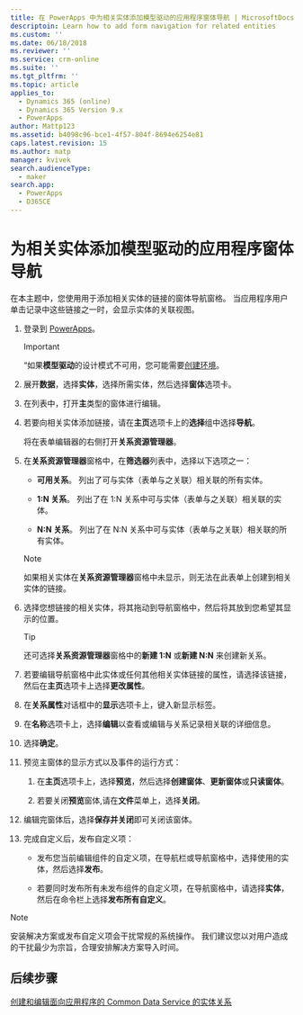 ```yaml
---
title: 在 PowerApps 中为相关实体添加模型驱动的应用程序窗体导航 | MicrosoftDocs
descriptoin: Learn how to add form navigation for related entities
ms.custom: ''
ms.date: 06/18/2018
ms.reviewer: ''
ms.service: crm-online
ms.suite: ''
ms.tgt_pltfrm: ''
ms.topic: article
applies_to:
  - Dynamics 365 (online)
  - Dynamics 365 Version 9.x
  - PowerApps
author: Mattp123
ms.assetid: b4098c96-bce1-4f57-804f-8694e6254e81
caps.latest.revision: 15
ms.author: matp
manager: kvivek
search.audienceType:
  - maker
search.app:
  - PowerApps
  - D365CE
---
```

# <a name="add-model-driven-app-form-navigation-for-related-entities"></a>为相关实体添加模型驱动的应用程序窗体导航

在本主题中，您使用用于添加相关实体的链接的窗体导航窗格。 当应用程序用户单击记录中这些链接之一时，会显示实体的关联视图。   
  
1.  登录到 [PowerApps](https://web.powerapps.com/?utm_source=padocs&utm_medium=linkinadoc&utm_campaign=referralsfromdoc)。  

  
    > [!IMPORTANT]
    > “如果**模型驱动**的设计模式不可用，您可能需要[创建环境](https://docs.microsoft.com/powerapps/administrator/create-environment)。 

2.  展开**数据**，选择**实体**，选择所需实体，然后选择**窗体**选项卡。 
  
3.  在列表中，打开**主**类型的窗体进行编辑。  
  
4.  若要向相关实体添加链接，请在**主页**选项卡上的**选择**组中选择**导航**。  
  
     将在表单编辑器的右侧打开**关系资源管理器**。  
  
5.  在**关系资源管理器**窗格中，在**筛选器**列表中，选择以下选项之一：  
  
    - **可用关系**。 列出了可与实体（表单与之关联）相关联的所有实体。  
  
    - **1:N 关系**。 列出了在 1:N 关系中可与实体（表单与之关联）相关联的实体。  
  
    - **N:N 关系**。 列出了在 N:N 关系中可与实体（表单与之关联）相关联的所有实体。  
  
    > [!NOTE]
    >  如果相关实体在**关系资源管理器**窗格中未显示，则无法在此表单上创建到相关实体的链接。  
  
6.  选择您想链接的相关实体，将其拖动到导航窗格中，然后将其放到您希望其显示的位置。  
  
    > [!TIP]
    >  还可选择**关系资源管理器**窗格中的**新建 1:N** 或**新建 N:N** 来创建新关系。   
  
7. 若要编辑导航窗格中此实体或任何其他相关实体链接的属性，请选择该链接，然后在**主页**选项卡上选择**更改属性**。  
  
8. 在**关系属性**对话框中的**显示**选项卡上，键入新显示标签。  
  
9. 在**名称**选项卡上，选择**编辑**以查看或编辑与关系记录相关联的详细信息。  
  
10. 选择**确定**。  
  
11. 预览主窗体的显示方式以及事件的运行方式：  
  
    1.  在**主页**选项卡上，选择**预览**，然后选择**创建窗体**、**更新窗体**或**只读窗体**。  
  
    2.  若要关闭**预览**窗体,请在**文件**菜单上，选择**关闭**。  
  
12. 编辑完窗体后，选择**保存并关闭**即可关闭该窗体。  
  
13. 完成自定义后，发布自定义项：  
  
    -   发布您当前编辑组件的自定义项，在导航栏或导航窗格中，选择使用的实体，然后选择**发布**。  
  
    -   若要同时发布所有未发布组件的自定义项，在导航窗格中，请选择**实体**，然后在命令栏上选择**发布所有自定义**。  
  
> [!NOTE]
> 安装解决方案或发布自定义项会干扰常规的系统操作。 我们建议您以对用户造成的干扰最少为宗旨，合理安排解决方案导入时间。
  
## <a name="next-steps"></a>后续步骤  
 [创建和编辑面向应用程序的 Common Data Service 的实体关系](../common-data-service/create-edit-entity-relationships.md)
